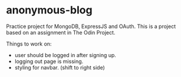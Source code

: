 # anonymous-blog

Practice project for MongoDB, ExpressJS and OAuth. This is a project based on an assignment in The Odin Project.

Things to work on:

- user should be logged in after signing up.
- logging out page is missing.
- styling for navbar. (shift to right side)
